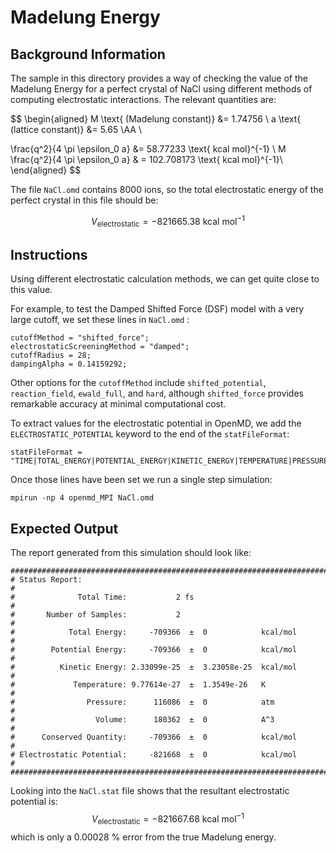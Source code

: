 # Madelung Energy

## Background Information
The sample in this directory provides a way of checking the value of
the Madelung Energy for a perfect crystal of NaCl using different methods of computing electrostatic interactions.  The relevant quantities are:

$$
\begin{aligned}
M \text{ (Madelung constant)} &= 1.74756 \\
a \text{ (lattice constant)} &= 5.65 \AA \\

\frac{q^2}{4 \pi \epsilon_0 a} &= 58.77233 \text{ kcal mol}^{-1} \\
M \frac{q^2}{4 \pi \epsilon_0 a} & = 102.708173 \text{ kcal mol}^{-1}\\
\end{aligned}
$$ 

The file `NaCl.omd` contains 8000 ions, so the total electrostatic energy
of the perfect crystal in this file should be:

$$
V_\text{electrostatic} = -821665.38 \text{ kcal mol}^{-1}
$$

## Instructions
Using different electrostatic calculation methods, we can get quite
close to this value.

For example, to test the Damped Shifted Force (DSF) model with a very large cutoff, we set these lines in `NaCl.omd` :

```
cutoffMethod = "shifted_force";
electrostaticScreeningMethod = "damped";
cutoffRadius = 28;
dampingAlpha = 0.14159292;
```

Other options for the `cutoffMethod` include `shifted_potential`, `reaction_field`, `ewald_full`, and `hard`, although `shifted_force` provides remarkable accuracy at minimal computational cost.

To extract values for the electrostatic potential in OpenMD, we add the
`ELECTROSTATIC_POTENTIAL` keyword to the end of the `statFileFormat`:

```
statFileFormat = "TIME|TOTAL_ENERGY|POTENTIAL_ENERGY|KINETIC_ENERGY|TEMPERATURE|PRESSURE|VOLUME|CONSERVED_QUANTITY|ELECTROSTATIC_POTENTIAL";
```

Once those lines have been set we run a single step simulation:

```
mpirun -np 4 openmd_MPI NaCl.omd
```

## Expected Output
The report generated from this simulation should look like:
```
###############################################################################
# Status Report:                                                              #
#              Total Time:           2 fs                                     #
#       Number of Samples:           2                                        #
#            Total Energy:     -709366  ±  0            kcal/mol              #
#        Potential Energy:     -709366  ±  0            kcal/mol              #
#          Kinetic Energy: 2.33099e-25  ±  3.23058e-25  kcal/mol              #
#             Temperature: 9.77614e-27  ±  1.3549e-26   K                     #
#                Pressure:      116086  ±  0            atm                   #
#                  Volume:      180362  ±  0            A^3                   #
#      Conserved Quantity:     -709366  ±  0            kcal/mol              #
# Electrostatic Potential:     -821668  ±  0            kcal/mol              #
###############################################################################
```

Looking into the `NaCl.stat` file shows that the resultant electrostatic potential is:
$$
V_\text{electrostatic} = -821667.68 \text{ kcal mol}^{-1}
$$
which is only a 0.00028 % error from the true Madelung energy.